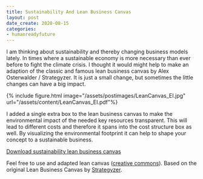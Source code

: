```yaml
---
title: Sustainability And Lean Business Canvas
layout: post
date_create: 2020-08-15
categories:
- humanreadyfuture  
---
```


I am thinking about sustainability and thereby changing business models lately. In times where a sustainable economy is more necessary than ever before to fight the climate crisis. I thought it would might help to make an adaption of the classic and famous lean business canvas by Alex Osterwalder / Strategyzer. It is just a small change, but sometimes the little changes can have a big impact.

{% include figure.html image="/assets/postimages/LeanCanvas_EI.jpg" url="/assets/content/LeanCanvas_EI.pdf"%}
<!-- more -->

I added a single extra box to the lean business canvas to make the environmental impact of the needed key resources transparent. This will lead to different costs and therefore it spans into the cost structure box as well. By visualizing the environmental footprint it can help to shape your concept to a sustainable business.

<a href="/assets/content/LeanCanvas_EI.pdf" target="_blank">Download sustainability lean business canvas</a>

Feel free to use and adapted lean canvas (<a href="https://creativecommons.org/licenses/by-sa/3.0/" target="_blank">creative commons</a>). Based on the original Lean Business Canvas by <a href="https://www.strategyzer.com/canvas/business-model-canvas" target="_blank">Strategyzer</a>.
